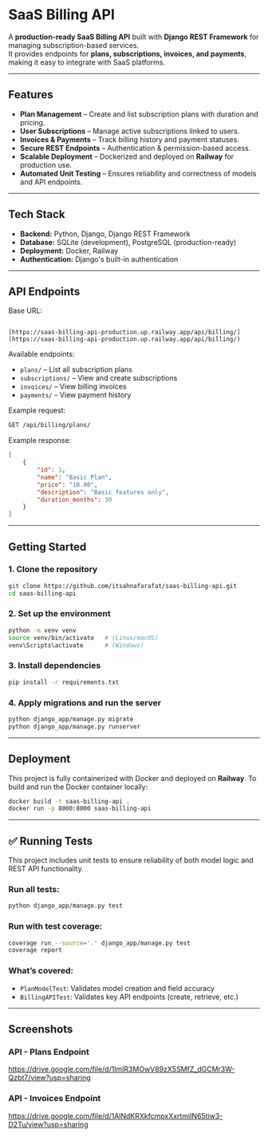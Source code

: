 # SaaS Billing API

A **production-ready SaaS Billing API** built with **Django REST Framework** for managing subscription-based services.  
It provides endpoints for **plans, subscriptions, invoices, and payments**, making it easy to integrate with SaaS platforms.

---

## Features

* **Plan Management** – Create and list subscription plans with duration and pricing.
* **User Subscriptions** – Manage active subscriptions linked to users.
* **Invoices & Payments** – Track billing history and payment statuses.
* **Secure REST Endpoints** – Authentication & permission-based access.
* **Scalable Deployment** – Dockerized and deployed on **Railway** for production use.
* **Automated Unit Testing** – Ensures reliability and correctness of models and API endpoints.

---

## Tech Stack

* **Backend:** Python, Django, Django REST Framework  
* **Database:** SQLite (development), PostgreSQL (production-ready)  
* **Deployment:** Docker, Railway  
* **Authentication:** Django's built-in authentication  

---

## API Endpoints

Base URL:

```

[https://saas-billing-api-production.up.railway.app/api/billing/](https://saas-billing-api-production.up.railway.app/api/billing/)

````

Available endpoints:

* `plans/` – List all subscription plans  
* `subscriptions/` – View and create subscriptions  
* `invoices/` – View billing invoices  
* `payments/` – View payment history  

Example request:

```bash
GET /api/billing/plans/
````

Example response:

```json
[
    {
        "id": 1,
        "name": "Basic Plan",
        "price": "10.00",
        "description": "Basic features only",
        "duration_months": 30
    }
]
```

---

## Getting Started

### 1. Clone the repository

```bash
git clone https://github.com/itsahnafarafat/saas-billing-api.git
cd saas-billing-api
```

### 2. Set up the environment

```bash
python -m venv venv
source venv/bin/activate   # (Linux/macOS)
venv\Scripts\activate      # (Windows)
```

### 3. Install dependencies

```bash
pip install -r requirements.txt
```

### 4. Apply migrations and run the server

```bash
python django_app/manage.py migrate
python django_app/manage.py runserver
```

---

## Deployment

This project is fully containerized with Docker and deployed on **Railway**.
To build and run the Docker container locally:

```bash
docker build -t saas-billing-api .
docker run -p 8000:8000 saas-billing-api
```

---

## ✅ Running Tests

This project includes unit tests to ensure reliability of both model logic and REST API functionality.

### Run all tests:

```bash
python django_app/manage.py test
```

### Run with test coverage:

```bash
coverage run --source='.' django_app/manage.py test
coverage report
```

### What’s covered:

* `PlanModelTest`: Validates model creation and field accuracy
* `BillingAPITest`: Validates key API endpoints (create, retrieve, etc.)


---

## Screenshots

### API - Plans Endpoint

https://drive.google.com/file/d/1lmIR3MOwV89zX5SMfZ_dGCMr3W-Qzbt7/view?usp=sharing

### API - Invoices Endpoint

https://drive.google.com/file/d/1AlNdKRXkfcmpxXxrtmiIN65tiw3-D2Tu/view?usp=sharing

